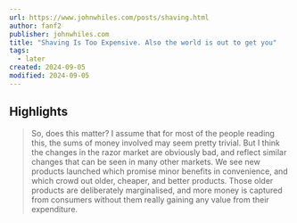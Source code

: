 ```yaml
---
url: https://www.johnwhiles.com/posts/shaving.html
author: fanf2
publisher: johnwhiles.com
title: "Shaving Is Too Expensive. Also the world is out to get you"
tags:
  - later
created: 2024-09-05
modified: 2024-09-05
---
```


## Highlights

> So, does this matter? I assume that for most of the people reading this, the sums of money involved may seem pretty trivial. But I think the changes in the razor market are obviously bad, and reflect similar changes that can be seen in many other markets. We see new products launched which promise minor benefits in convenience, and which crowd out older, cheaper, and better products. Those older products are deliberately marginalised, and more money is captured from consumers without them really gaining any value from their expenditure.

